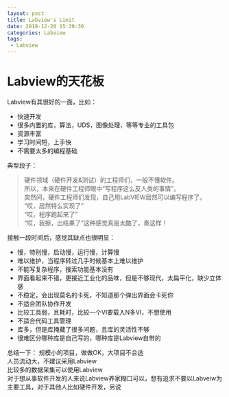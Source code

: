 ```yaml
---
layout: post
title: Labview's Limit
date: 2018-12-20 15:39:30
categories: Labview
tags:
 - Labview
---
```

# Labview的天花板

Labview有其很好的一面，比如：
- 快速开发
- 很多内置的库，算法，UDS，图像处理，等等专业的工具包
- 资源丰富
- 学习时间短，上手快
- 不需要太多的编程基础

典型段子：  
> 硬件领域（硬件开发&测试）的工程师们，一般不懂软件。  
> 所以，本来在硬件工程师眼中“写程序这么反人类的事情”。  
> 突然间，硬件工程师们发现，自己用LabVIEW居然可以编写程序了。  
> “哎，居然特么实现了”  
> “哎，程序跑起来了”  
> “哎，我擦，出结果了”这种感觉真是太酷了，奏这样！  

接触一段时间后，感觉其缺点也很明显：

+ 慢，特别慢，启动慢，运行慢，计算慢
+ 难以维护，当程序转过几手时候基本上难以维护
+ 不能写复杂程序，搜索功能基本没有
+ 界面看起来不错，更接近工业化的品味，但是不够现代，太扁平化，缺少立体感
+ 不稳定，会出现莫名的卡死，不知道那个弹出界面会卡死你
+ 不适合团队协作开发
+ 比较工具弱，且耗时，比较一个VI要载入N多VI，不想使用
+ 不适合代码工具管理
+ 库多，但是库掩藏了很多问题，且库的灵活性不够
+ 很难区分哪种库是自己写的，哪种库是Labview自带的


总结一下：
规模小的项目，做做OK，大项目不合适  
人员流动大，不建议采用Labview  
比较多的数据采集可以使用Labview  
对于想从事软件开发的人来说Labview养家糊口可以，想有追求不要以Labveiw为主要工具，对于其他人比如硬件开发，另说  